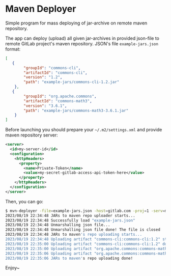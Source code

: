 # Maven Deployer
Simple program for mass deploying of jar-archive on remote maven repository.

The app can deploy (upload) all given jar-archives in provided json-file to remote GitLab project's maven repository. JSON's file `example-jars.json` format:

```json
[
   {
        "groupId": "commons-cli",
        "artifactId": "commons-cli",
        "version": "1.2",
        "path": "example-jars/commons-cli-1.2.jar"
    },
   {
        "groupId": "org.apache.commons",
        "artifactId": "commons-math3",
        "version": "3.6.1",
        "path": "example-jars/commons-math3-3.6.1.jar"
    }
]
```

Before launching you should prepare your `~/.m2/settings.xml` and provide maven repository server:

```xml
<server>
  <id>my-server-id</id>
  <configuration>
    <httpHeaders>
      <property>
        <name>Private-Token</name>
        <value>my-secret-gitlab-access-api-token-here</value>
      </property>
    </httpHeaders>
  </configuration>
</server>

```

Then, you can go:
```bash
$ mvn-deployer -file=example-jars.json -host=gitlab.com -proj=1 -serv=my-server-id
2023/08/19 22:34:48 JARs to maven repo uploader starts...
2023/08/19 22:34:48 Successfully load "example-jars.json"
2023/08/19 22:34:48 Unmarshalling json file...
2023/08/19 22:34:48 Unmarshalling json file done! The file is closed
2023/08/19 22:34:48 JARs to maven's repo uploading starts...
2023/08/19 22:34:48 Uploading artifact "commons-cli:commons-cli:1.2" started...
2023/08/19 22:35:00 Uploading artifact "commons-cli:commons-cli:1.2" done!
2023/08/19 22:35:00 Uploading artifact "org.apache.commons:commons-math3:3.6.1" started...
2023/08/19 22:35:06 Uploading artifact "org.apache.commons:commons-math3:3.6.1" done!
2023/08/19 22:35:06 JARs to maven's repo uploading done!
```

Enjoy~
